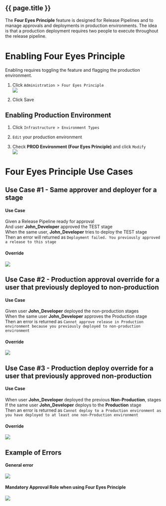## {{ page.title }}

The **Four Eyes Principle** feature is designed for Release Pipelines and to manage approvals and deployments in production environments. The idea is that a production deployment requires two people to execute throughout the release pipeline.




# Enabling Four Eyes Principle

Enabling requires toggling the feature and flagging the production environment.

1. Click `Administration > Four Eyes Principle` <br> ![](img/withToggles.png)

2. Click Save

## Enabling Production Environment

1. Click `Infrastructure > Environment Types`

2. `Edit` your production environment
3. Check **PROD Environment (Four Eyes Principle)** and click `Modify` <br>  ![](img/environmentTypeEnableMode.png)



# Four Eyes Principle Use Cases

## Use Case #1 - Same approver and deployer for a stage

#### Use Case

Given a Release Pipeline ready for approval  
And user **John_Developer** approved the TEST stage  
When the same user, **John_Developer** tries to deploy the TEST stage  
Then an error will returned as `Deployment failed. You previously approved a release to this stage` <br>



#### Override

![](img/sameStageToggle.png)



## Use Case #2 - Production approval override for a user that previously deployed to non-production

#### Use Case

Given user **John_Developer** deployed the non-production stages  
When the same user **John_Developer** approves the Production stage  
Then an error is returned as `Cannot approve release in Production environment because you previously deployed to non-production environment`



#### Override

![](img/productionApproveToggle.png)



## Use Case #3 - Production deploy override for a user that previously approved non-production

#### Use Case

When user **John_Developer** deployed the previous **Non-Production**, stages  
If the same user **John_Developer** deploys to the **Production** stage  
Then an error is returned as `Cannot deploy to a Production environment as you have deployed to at least one non-Production environment`



#### Override

![](img/productionDeployToggle.png)



## Example of Errors

#### General error

![](img/errorSameStage.png)

#### Mandatory Approval Role when using Four Eyes Principle

![](img/errorApproveRole.png)


